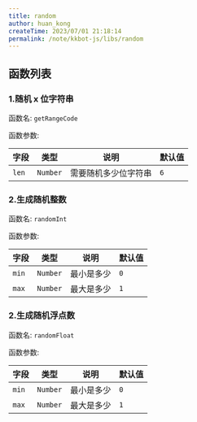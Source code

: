 ```yaml
---
title: random
author: huan_kong
createTime: 2023/07/01 21:18:14
permalink: /note/kkbot-js/libs/random
---
```


## 函数列表

### 1.随机 x 位字符串

函数名: `getRangeCode`

函数参数:

| 字段  | 类型     | 说明                 | 默认值 |
| ----- | -------- | -------------------- | ------ |
| `len` | `Number` | 需要随机多少位字符串 | `6`    |

### 2.生成随机整数

函数名: `randomInt`

函数参数:

| 字段  | 类型     | 说明       | 默认值 |
| ----- | -------- | ---------- | ------ |
| `min` | `Number` | 最小是多少 | `0`    |
| `max` | `Number` | 最大是多少 | `1`    |

### 2.生成随机浮点数

函数名: `randomFloat`

函数参数:

| 字段  | 类型     | 说明       | 默认值 |
| ----- | -------- | ---------- | ------ |
| `min` | `Number` | 最小是多少 | `0`    |
| `max` | `Number` | 最大是多少 | `1`    |
